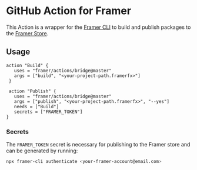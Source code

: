 # GitHub Action for Framer

This Action is a wrapper for the [Framer CLI](https://www.npmjs.com/package/framer-cli) to build and publish packages to the [Framer Store](https://store.framer.com/).

## Usage

```workflow
action "Build" {
   uses = "framer/actions/bridge@master"
   args = ["build", "<your-project-path.framerfx>"]
 }

 action "Publish" {
   uses = "framer/actions/bridge@master"
   args = ["publish", "<your-project-path.framerfx>", "--yes"]
   needs = ["Build"]
   secrets = ["FRAMER_TOKEN"]
}
```

### Secrets

The `FRAMER_TOKEN` secret is necessary for publishing to the Framer store and can be generated by running:

```sh
npx framer-cli authenticate <your-framer-account@email.com>
```
